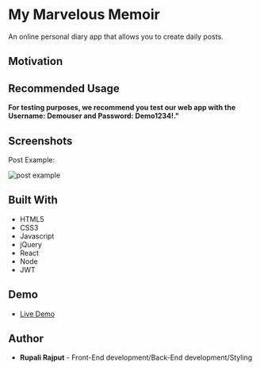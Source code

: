# My Marvelous Memoir

An online personal diary app that allows you to create daily posts.

## Motivation

<!-- We wanted a website that can easily serve our favorite songs to sing and shout while also learning more about the song without having to open a boring Wikipedia page. -->

## Recommended Usage

**For testing purposes, we recommend you test our web app with the Username: Demouser and Password: Demo1234!."**

## Screenshots

<!-- Landing Page:

![landing page](screenshots/landing.png)

Lyrics:

![lyrics](screenshots/lyrics.png) -->

Post Example:

![post example](build/assets/screenshotpost.png)

## Built With

- HTML5
- CSS3
- Javascript
- jQuery
- React
- Node
- JWT

## Demo

- [Live Demo](https://mymarvelousmemoir.now.sh/)

## Author

- **Rupali Rajput** - Front-End development/Back-End development/Styling
